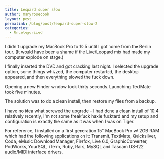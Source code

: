 ```yaml
---
title: Leopard super slow
author: maryrosecook
layout: post
permalink: /blog/post/leopard-super-slow-2
categories:
  - Uncategorized
---
```

I didn't upgrade my MacBook Pro to 10.5 until I got home from the Berlin tour. (It would have been a shame if the [Live][1]/Leopard mix had made my computer explode on stage.)

I finally inserted the DVD and got cracking last night. I selected the upgrade option, some things whizzed, the computer restarted, the desktop appeared, and then everything slowed the fuck down.

Opening a new Finder window took thirty seconds. Launching TextMate took five minutes.

The solution was to do a clean install, then restore my files from a backup.

I have no idea what screwed the upgrade - I had done a clean install of 10.4 relatively recently, I'm not some freakfuck haxie fucktard and my setup and configuration is exactly the same as it was when I was on Tiger.

For reference, I installed on a first generation 15" MacBook Pro w/ 2GB RAM which had the following applications on it: Transmit, TextMate, Quicksilver, Coda, eMusic Download Manager, Firefox, Live 6.0, GraphicConverter, PodWorks, YourSQL, iTerm, Ruby, Rails, MySQL and Tascam US-122 audio/MIDI interface drivers.

 [1]: http://www.ableton.com/live